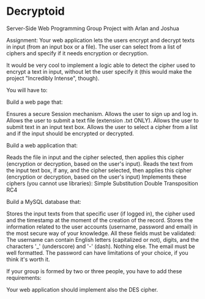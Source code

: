 # Decryptoid
 Server-Side Web Programming Group Project with Arlan and Joshua

Assignment:
Your web application lets the users encrypt and decrypt texts in input (from an input box or a file). The user can select from a list of ciphers and specify if it needs encryption or decryption.

   It would be very cool to implement a logic able to detect the cipher used to encrypt a text in input, without let the user specify it (this would make the project "Incredibly Intense", though).

 

You will have to:

Build a web page that:

   Ensures a secure Session mechanism.
   Allows the user to sign up and log in.
   Allows the user to submit a text file (extension .txt ONLY).
   Allows the user to submit text in an input text box.
   Allows the user to select a cipher from a list and if the input should be encrypted or decrypted.

 

Build a web application that:

   Reads the file in input and the cipher selected, then applies this cipher (encryption or decryption, based on the user's input).
   Reads the text from the input text box, if any, and the cipher selected, then applies this cipher (encryption or decryption, based on the user's input)
   Implements these ciphers (you cannot use libraries):
       Simple Substitution
       Double Transposition
       RC4

 

Build a MySQL database that:

   Stores the input texts from that specific user (if logged in), the cipher used and the timestamp at the moment of the creation of the record.
   Stores the information related to the user accounts (username, password and email) in the most secure way of your knowledge.
       All these fields must be validated:
           The username can contain English letters (capitalized or not), digits, and the characters '\_' (underscore) and '-' (dash). Nothing else.
           The email must be well formatted.
           The password can have limitations of your choice, if you think it's worth it.

  

If your group is formed by two or three people, you have to add these requirements:

   Your web application should implement also the DES cipher.

 
